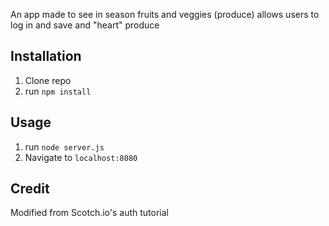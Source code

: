 An app made to see in season fruits and veggies (produce) allows users to log in and save and "heart" produce


## Installation

1. Clone repo
2. run `npm install`

## Usage

1. run `node server.js`
2. Navigate to `localhost:8080`

## Credit

Modified from Scotch.io's auth tutorial
